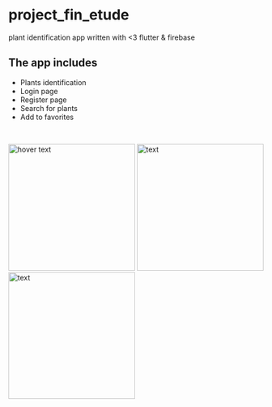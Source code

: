 # project_fin_etude

plant identification app written with <3 flutter & firebase

## The app includes

* Plants identification
* Login page
* Register page
* Search for plants
* Add to favorites
</br>
<p>
  <img src="https://raw.githubusercontent.com/brakenseddik/plants_identification/master/images/smartmockups_kf2sijpe.png" width="250" title="hover text">
  <img src="https://github.com/brakenseddik/plants_identification/blob/master/images/smartmockups_kf2shxcf.png?raw=true" width="250" alt=" text">
  <img src="https://github.com/brakenseddik/plants_identification/blob/master/images/smartmockups_kf2sky2p.png?raw=true" width="250" alt=" text">
</p>
